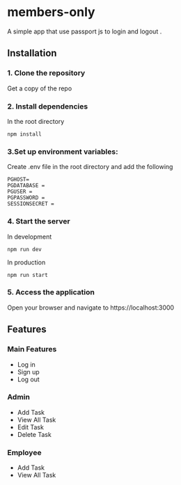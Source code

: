 # members-only
 A simple app that use passport js to login and logout . 
## Installation
### 1. Clone the repository
Get a copy of the repo
### 2. Install dependencies
In the root directory
```
npm install
```
### 3.Set up environment variables: 
Create .env file in the root directory and add the following 
```
PGHOST=
PGDATABASE = 
PGUSER = 
PGPASSWORD = 
SESSIONSECRET = 
```
### 4. Start the server
In development
```
npm run dev
```
In production
```
npm run start
```
### 5. Access the application
Open your browser and navigate to https://localhost:3000
## Features
### Main Features
* Log in 
* Sign up
* Log out
### Admin
* Add Task
* View All Task
* Edit Task
* Delete Task
### Employee
* Add Task
* View All Task
